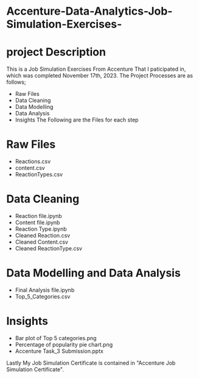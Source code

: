 # Accenture-Data-Analytics-Job-Simulation-Exercises-
# project Description
This is a Job Simulation Exercises From Accenture That I paticipated in, which was completed November 17th, 2023. The Project Processes are as follows;
 * Raw Files 
 * Data Cleaning 
 * Data Modelling
 * Data Analysis 
 * Insights 
The Following are the Files for each step
  # Raw Files
   * Reactions.csv
   * content.csv
   * ReactionTypes.csv
  # Data Cleaning
   * Reaction file.ipynb
   * Content file.ipynb
   * Reaction Type.ipynb
   * Cleaned Reaction.csv
   * Cleaned Content.csv
   * Cleaned ReactionType.csv
  # Data Modelling and Data Analysis
   * Final Analysis file.ipynb
   * Top_5_Categories.csv
  # Insights
   * Bar plot of Top 5 categories.png
   * Percentage of popularity pie chart.png
   * Accenture Task_3 Submission.pptx

Lastly My Job Simulation Certificate is contained in "Accenture Job Simulation Certificate".
  
